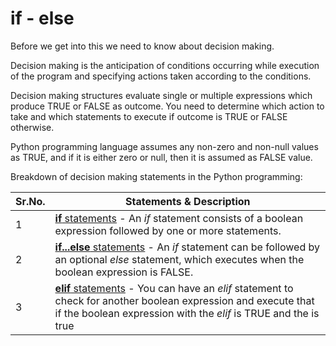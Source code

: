 # if - else

Before we get into this we need to know about decision making.

Decision making is the anticipation of conditions occurring while execution of the program and specifying actions taken according to the conditions.

Decision making structures evaluate single or multiple expressions which produce TRUE or FALSE as outcome. You need to determine which action to take and which statements to execute if outcome is TRUE or FALSE otherwise.

Python programming language assumes any non-zero and non-null values as TRUE, and if it is either zero or null, then it is assumed as FALSE value.

Breakdown of decision making statements in the Python programming:

| **Sr.No.** | **Statements &amp; Description**                                                                                                                                                                                                              |
| ---------- | --------------------------------------------------------------------------------------------------------------------------------------------------------------------------------------------------------------------------------------------- |
| 1          | [**if** statements](https://www.tutorialspoint.com/python/python_if_statement.htm) - An _if_ statement consists of a boolean expression followed by one or more statements.                                                                   |
| 2          | [**if...else** statements](https://www.tutorialspoint.com/python/python_if_else.htm) - An _if_ statement can be followed by an optional _else_ statement, which executes when the boolean expression is FALSE.                                |
| 3          | [**elif** statements](https://www.tutorialspoint.com/python/python_if_else.htm) - You can have an _elif_ statement to check for another boolean expression and execute that if the boolean expression with the _elif_ is TRUE and the is true |
